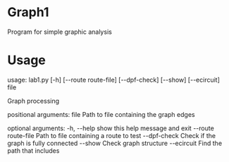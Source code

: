 # Graph1 

Program for simple graphic analysis

# Usage

usage: lab1.py [-h] [--route route-file] [--dpf-check] [--show] [--ecircuit] file

Graph processing

positional arguments:
  file                Path to file containing the graph edges

optional arguments:
  -h, --help          show this help message and exit
  --route route-file  Path to file containing a route to test
  --dpf-check         Check if the graph is fully connected
  --show              Check graph structure
  --ecircuit          Find the path that includes
